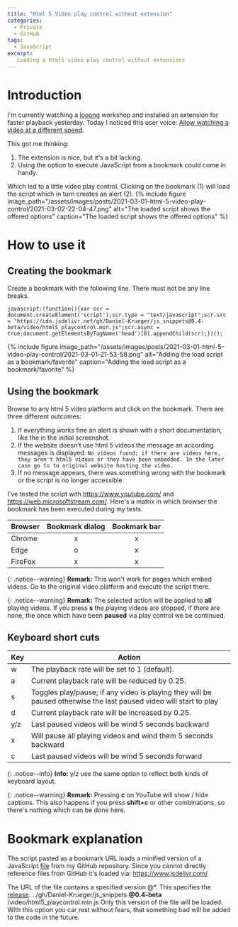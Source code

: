 ```yaml
---
title: "Html 5 Video play control without extension"
categories:
  - Private
  - GitHub
tags:
  - JavaScript
excerpt:
   Loading a html5 video play control without extensions 
---
```



# Introduction
I'm currently watching a [looong](/posts/2021/summary-power-platfrom-webcon-bps) workshop and installed an extension for faster playback yesterday. Today I noticed this user voice: [Allow watching a video at a different speed](https://sharepoint.uservoice.com/forums/329214-sites-and-collaboration/suggestions/42082936-allow-watching-a-video-at-a-different-speed). 

This got me thinking:
1. The extension is nice, but it's a bit lacking.
2. Using the option to execute JavaScript from a bookmark could come in handy.

Which led to a little video play control. Clicking on the bookmark (1) will load the script which in turn creates an alert (2).
{% include figure image_path="/assets/images/posts/2021-03-01-html-5-video-play-control/2021-03-02-22-04-47.png" alt="The loaded script shows the offered options" caption="The loaded script shows the offered options" %}

# How to use it
## Creating the bookmark
Create a bookmark with the following line. There must not be any line breaks.
```
javascript:(function(){var scr = document.createElement('script');scr.type = "text/javascript";scr.src = "https://cdn.jsdelivr.net/gh/Daniel-Krueger/js_snippets@0.4-beta/video/html5_playcontrol.min.js";scr.async = true;document.getElementsByTagName('head')[0].appendChild(scr);})();
```
{% include figure image_path="/assets/images/posts/2021-03-01-html-5-video-play-control/2021-03-01-21-53-58.png" alt="Adding the load script as a bookmark/favorite" caption="Adding the load script as a bookmark/favorite" %}

## Using the bookmark
Browse to any html 5 video platform and click on the bookmark. There are three different outcomes:
1. If everything works fine an alert is shown with a short documentation, like the in the initial screenshot. 
2. If the website doesn't use html 5 videos the message an according messages is displayed:
   `No videos found; if there are videos here, they aren't html5 videos or they have been embedded. In the later case go to to original website hosting the video.`  
3. If no message appears, there was something wrong with the bookmark or the script is no longer accessible.

I've tested the script with https://www.youtube.com/ and https://web.microsoftstream.com/. Here's a matrix in which browser the bookmark has been executed during my tests.

Browser|Bookmark dialog| Bookmark bar|
---|:---:|:---:|
Chrome|x|x|
Edge|o|x|
FireFox|x|x|

{: .notice--warning}
**Remark:** This won't work for pages which embed videos. Go to the original video platform and execute the script there.

{: .notice--warning}
**Remark:** The selected action will be applied to **all** playing videos. If you press **s** the playing videos are stopped, if there are none, the once which have been **paused** via play control we be continued.


## Keyboard short cuts

Key | Action |
---------|----------|
 w | The playback rate will be set to 1 (default).|
 a | Current playback rate will be reduced by 0.25. |
 s | Toggles play/pause; if any video is playing they will be paused otherwise the last paused video will start to play|
 d | Current playback rate will be increased by 0.25.|
 y/z | Last paused videos will be wind 5 seconds backward|
 x | Will pause all playing videos and wind them 5 seconds backward |
 c | Last paused videos will be wind 5 seconds forward|



{: .notice--info}
**Info:** y/z use the same option to reflect both kinds of keyboard layout.

{: .notice--warning}
**Remark:** Pressing **c** on YouTube will show / hide captions. This also happens if you press **shift+c** or other combinations, so there's nothing which can be done here.

# Bookmark explanation
The script pasted as a bookmark URL loads a minified version of a JavaScript [file](https://github.com/Daniel-Krueger/js_snippets/blob/main/video/html5_playcontrol.js) from my GitHub repository. Since you cannot directly reference files from GitHub it's loaded via: https://www.jsdelivr.com/

The URL of the file contains a specified version @*. This specifies the [release](https://github.com/Daniel-Krueger/js_snippets/releases/tag/0.4-beta). 
../gh/Daniel-Krueger/js_snippets **@0.4-beta** /video/html5_playcontrol.min.js
Only this version of the file will be loaded. With this option you car rest without fears, that something bad will be added to the code in the future.